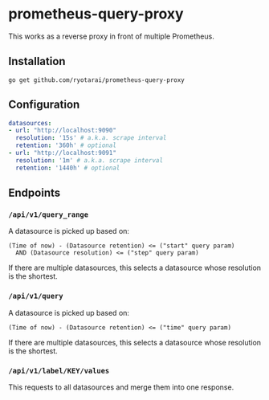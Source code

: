 # prometheus-query-proxy

This works as a reverse proxy in front of multiple Prometheus.

## Installation

```
go get github.com/ryotarai/prometheus-query-proxy
```

## Configuration

```yaml
datasources:
- url: "http://localhost:9090"
  resolution: '15s' # a.k.a. scrape interval
  retention: '360h' # optional
- url: "http://localhost:9091"
  resolution: '1m' # a.k.a. scrape interval
  retention: '1440h' # optional
```

## Endpoints

### `/api/v1/query_range`

A datasource is picked up based on:

```
(Time of now) - (Datasource retention) <= ("start" query param)
  AND (Datasource resolution) <= ("step" query param)
```

If there are multiple datasources, this selects a datasource whose resolution is the shortest.

### `/api/v1/query`

A datasource is picked up based on:

```
(Time of now) - (Datasource retention) <= ("time" query param)
```

If there are multiple datasources, this selects a datasource whose resolution is the shortest.

### `/api/v1/label/KEY/values`

This requests to all datasources and merge them into one response.
